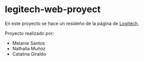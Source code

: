 # legitech-web-proyect
En este proyecto se hace un resideño de la página de [Logitech](https://www.logitech.com/es-roam).

Proyecto realizado por:
* Melanie Santos
* Nathalia Muñoz
* Catalina Giraldo
